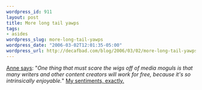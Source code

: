 ```yaml
--- 
wordpress_id: 911
layout: post
title: More long tail yawps
tags: 
- asides
wordpress_slug: more-long-tail-yawps
wordpress_date: "2006-03-02T12:01:35-05:00"
wordpress_url: http://decafbad.com/blog/2006/03/02/more-long-tail-yawps
---
```

 <p><a href="http://www.annezelenka.com/2006/02/why-do-what-you-love-is-recipe-for-web.html">Anne says</a>: "<i>One thing that must scare the wigs off of media moguls is that many writers and other content creators will work for free, because it's so intrinsically enjoyable.</i>"  <a href="http://decafbad.com/blog/2006/02/09/a-long-tailed-creative-yawp">My sentiments, exactly.</a></p>
